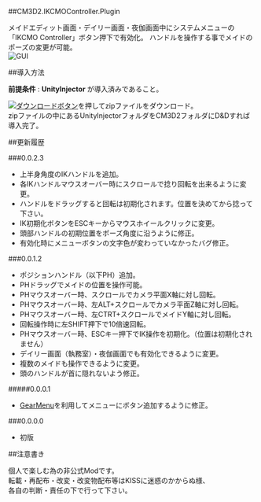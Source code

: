 ##CM3D2.IKCMOController.Plugin

メイドエディット画面・デイリー画面・夜伽画面中にシステムメニューの  
「IKCMO Controller」ボタン押下で有効化。  ハンドルを操作する事でメイドのポーズの変更が可能。  
![GUI](http://i.imgur.com/9GNg81s.png  "説明")  



##導入方法

**前提条件** : **UnityInjector** が導入済みであること。  
  
[![ダウンロードボタン][img_download]][master zip]を押してzipファイルをダウンロード。  
zipファイルの中にあるUnityInjectorフォルダをCM3D2フォルダにD&Dすれば導入完了。  



##更新履歴

###0.0.2.3
* 上半身角度のIKハンドルを追加。
* 各IKハンドルマウスオーバー時にスクロールで捻り回転を出来るように変更。
 * ハンドルをドラッグすると回転は初期化されます。位置を決めてから捻って下さい。
* IK初期化ボタンをESCキーからマウスホイールクリックに変更。
* 頭部ハンドルの初期位置をポーズ角度に沿うように修正。
* 有効化時にメニューボタンの文字色が変わっていなかったバグ修正。


###0.0.1.2
* ポジションハンドル（以下PH）追加。
 * PHドラッグでメイドの位置を操作可能。
 * PHマウスオーバー時、スクロールでカメラ平面X軸に対し回転。
 * PHマウスオーバー時、左ALT+スクロールでカメラ平面Z軸に対し回転。
 * PHマウスオーバー時、左CTRT+スクロールでメイドY軸に対し回転。
 * 回転操作時に左SHIFT押下で10倍速回転。
 * PHマウスオーバー時、ESCキー押下でIK操作を初期化。（位置は初期化されません）
* デイリー画面（執務室）・夜伽画面でも有効化できるように変更。
* 複数のメイドも操作できるように変更。
* 頭のハンドルが首に隠れないよう修正。


#####0.0.0.1
* [GearMenu][]を利用してメニューにボタン追加するように修正。

###0.0.0.0
* 初版



##注意書き

個人で楽しむ為の非公式Modです。  
転載・再配布・改変・改変物配布等はKISSに迷惑のかからぬ様、  
各自の判断・責任の下で行って下さい。  



[GearMenu]: https://github.com/neguse11/cm3d2_plugins_okiba/blob/master/Lib/GearMenu.cs "GearMenu.cs"
[master zip]:https://github.com/CM3D2-01/CM3D2.IKCMOController.Plugin/archive/master.zip "master zip"
[img_download]: http://i.imgur.com/byav3Uf.png "ダウンロードボタン"
